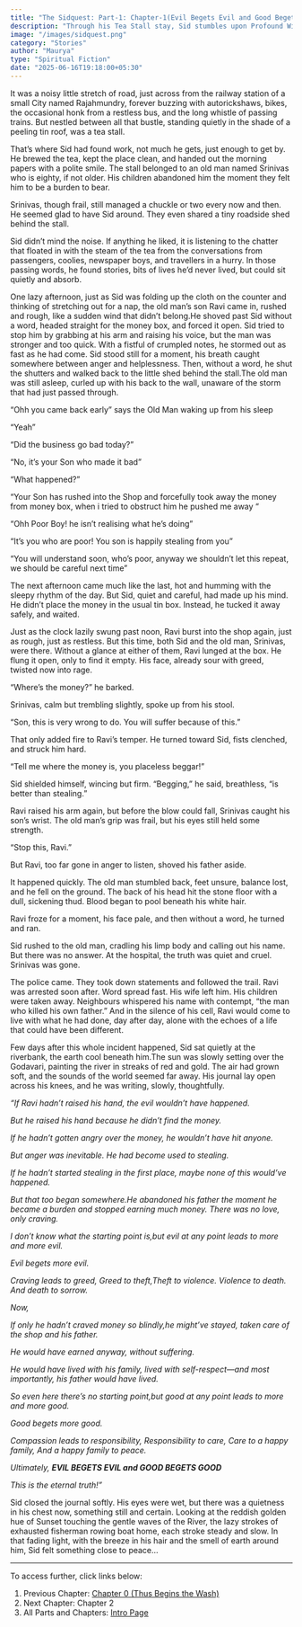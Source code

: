 ```yaml
---
title: "The Sidquest: Part-1: Chapter-1(Evil Begets Evil and Good Begets Good)"
description: "Through his Tea Stall stay, Sid stumbles upon Profound Wisdom"
image: "/images/sidquest.png"
category: "Stories"
author: "Maurya"
type: "Spiritual Fiction"
date: "2025-06-16T19:18:00+05:30"
---
```

It was a noisy little stretch of road, just across from the railway station of a small City  named Rajahmundry, forever buzzing with autorickshaws, bikes, the occasional honk from a restless bus, and the long whistle of passing trains. But nestled between all that bustle, standing quietly in the shade of a peeling tin roof, was a tea stall. 

That’s where Sid had found work, not much he gets, just enough to get by. He brewed the tea, kept the place clean, and handed out the morning papers with a polite smile. The stall belonged to an old man named Srinivas who is eighty, if not older. His children abandoned him the moment they felt him to be a burden to bear. 

Srinivas, though frail, still managed a chuckle or two every now and then. He seemed glad to have Sid around. They even shared a tiny roadside shed behind the stall.

Sid didn’t mind the noise. If anything he liked, it is listening to the chatter that floated in with the steam of the tea from the conversations from passengers, coolies, newspaper boys, and travellers in a hurry. In those passing words, he found stories, bits of lives he’d never lived, but could sit quietly and absorb.

One lazy afternoon, just as Sid was folding up the cloth on the counter and thinking of stretching out for a nap, the old man’s son Ravi came in, rushed and rough, like a sudden wind that didn’t belong.He shoved past Sid without a word, headed straight for the money box, and forced it open.
Sid tried to stop him by grabbing at his arm and raising his voice, but the man was stronger and too quick. With a fistful of crumpled notes, he stormed out as fast as he had come.
Sid stood still for a moment, his breath caught somewhere between anger and helplessness. Then, without a word, he shut the shutters and walked back to the little shed behind the stall.The old man was still asleep, curled up with his back to the wall, unaware of the storm that had just passed through.

“Ohh you came back early” says the Old Man waking up from his sleep

“Yeah”

“Did the business go bad today?”

“No, it’s your Son who made it bad”

“What happened?”

“Your Son has rushed into the Shop and forcefully took away the money from money box, when i tried to obstruct him he pushed me away “

“Ohh Poor Boy! he isn’t realising what he’s doing”

“It’s you who are poor! You son is happily stealing from you”

“You will understand soon, who’s poor, anyway we shouldn’t let this repeat, we should be careful next time”

The next afternoon came much like the last, hot and humming with the sleepy rhythm of the day. But Sid, quiet and careful, had made up his mind. He didn’t place the money in the usual tin box. Instead, he tucked it away safely, and waited.

Just as the clock lazily swung past noon, Ravi burst into the shop again, just as rough, just as restless. But this time, both Sid and the old man, Srinivas, were there.
Without a glance at either of them, Ravi lunged at the box. He flung it open, only to find it empty. His face, already sour with greed, twisted now into rage.

“Where’s the money?” he barked.

Srinivas, calm but trembling slightly, spoke up from his stool.

“Son, this is very wrong to do. You will suffer because of this.”

That only added fire to Ravi’s temper. He turned toward Sid, fists clenched, and struck him hard.

“Tell me where the money is, you placeless beggar!”

Sid shielded himself, wincing but firm. “Begging,” he said, breathless, “is better than stealing.”

Ravi raised his arm again, but before the blow could fall, Srinivas caught his son’s wrist. The old man’s grip was frail, but his eyes still held some strength.

“Stop this, Ravi.”

But Ravi, too far gone in anger to listen, shoved his father aside.

It happened quickly. The old man stumbled back, feet unsure, balance lost, and he fell on the ground. The back of his head hit the stone floor with a dull, sickening thud. Blood began to pool beneath his white hair.

Ravi froze for a moment, his face pale, and then without a word, he turned and ran.

Sid rushed to the old man, cradling his limp body and calling out his name. But there was no answer.
At the hospital, the truth was quiet and cruel. Srinivas was gone.

The police came. They took down statements and followed the trail. Ravi was arrested soon after. Word spread fast. His wife left him. His children were taken away. Neighbours whispered his name with contempt, “the man who killed his own father.”
And in the silence of his cell, Ravi would come to live with what he had done, day after day, alone with the echoes of a life that could have been different.

Few days after this whole incident happened, Sid sat quietly at the riverbank, the earth cool beneath him.The sun was slowly setting over the Godavari, painting the river in streaks of red and gold. The air had grown soft, and the sounds of the world seemed far away. His journal lay open across his knees, and he was writing, slowly, thoughtfully.

*“If Ravi hadn’t raised his hand, the evil wouldn’t have happened.*

*But he raised his hand because he didn’t find the money.*

*If he hadn’t gotten angry over the money, he wouldn’t have hit anyone.*

*But anger was inevitable. He had become used to stealing.*

*If he hadn’t started stealing in the first place, maybe none of this would’ve happened.*

*But that too began somewhere.He abandoned his father the moment he became a burden and stopped earning much money.*
*There was no love, only craving.*

*I don’t know what the starting point is,but evil at any point leads to more and more evil.*

*Evil begets more evil.*

*Craving leads to greed, Greed to theft,Theft to violence. Violence to death. And death to sorrow.*

*Now,*

*If only he hadn’t craved money so blindly,he might’ve stayed, taken care of the shop and his father.*

*He would have earned anyway, without suffering.*

*He would have lived with his family, lived with self-respect—and most importantly, his father would have lived.*

*So even here there’s no starting point,but good at any point leads to more and more good.*

*Good begets more good.*

*Compassion leads to responsibility, Responsibility to care, Care to a happy family, And a happy family to peace.*

*Ultimately, **EVIL BEGETS EVIL and GOOD BEGETS GOOD***

*This is the eternal truth!”*

Sid closed the journal softly. His eyes were wet, but there was a quietness in his chest now, something still and certain. Looking at the reddish golden hue of Sunset touching the gentle waves of  the River, the lazy strokes of exhausted fisherman rowing boat home, each stroke steady and slow. In that fading light, with the breeze in his hair and the smell of earth around him, Sid felt something close to peace...

----------------------------------------------------------------

To access further, click links below:
1. Previous Chapter: <font color="maroon">[Chapter 0 (Thus Begins the Wash)](https://mauryasmind.vercel.app/posts/sidquest00)</font>
2. Next Chapter: Chapter 2
3. All Parts and Chapters: <font color="maroon">[Intro Page](https://mauryasmind.vercel.app/posts/sidquestIntro)</font>

